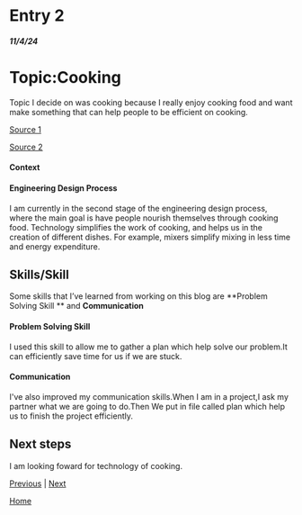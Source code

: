# Entry 2
##### 11/4/24

<h1>Topic:Cooking</h1>
Topic I decide on was cooking because I really enjoy cooking food and want make something that can help people to be efficient on cooking.

<a href="https://chefiq.com/blogs/blog/the-evolution-of-cooking-techniques-with-technology?srsltid=AfmBOorQKiX4FWKXYlliZ8-DcRKKTnU_rrNJmVpC0Y_h5Vfbskc3NW7N">Source 1</a><br>

<a href="https://kansaslivingmagazine.com/articles/2020/03/25/amazing-ways-technology-can-make-cooking-more-enjoyable">Source 2</a><br>
#### Context

#### Engineering Design Process

I am currently in the second stage of the engineering design process, where the main goal is have people nourish themselves through cooking food. Technology simplifies the work of cooking, and helps us in the creation of different dishes. For example, mixers simplify mixing in less time and energy expenditure.
## Skills/Skill

Some skills that I’ve learned from working on this blog are **Problem Solving Skill ** and **Communication**  

#### Problem Solving Skill 
I used this skill to allow me to gather a plan which help solve our problem.It can efficiently save time for us if we are stuck.

#### Communication 
I've also improved my communication skills.When I am in a project,I ask my partner what we are going to do.Then We put in file called plan which help us to finish the project efficiently.




## Next steps

I am looking foward for technology of cooking.

[Previous](entry01.md) | [Next](entry03.md)

[Home](../README.md)

